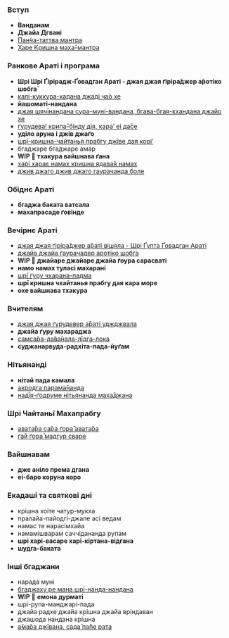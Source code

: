 ### Вступ

- **Ванданам**
- **Джайа Дгвані**
- [Пан̃ча-таттва мантра](songs/pancha-tattva.md)
- [Харе Кришна маха̄-мантра](songs/hare-krishna.md)

### Ранкове Араті і програма

- **Шрі Шрі Ґірірадж-Ґовадган Араті - джая джая ґіріра̄джер а̄ротіко шобга̄**
- [калі-куккура-кадана джаді ча̄о хе](songs/kali-kukkura-kadana-jadi-chhao-he-kaliyuga-pavana-kali-bhaya-nashiana.md)
- **йашоматі-нандана**
- [джая шячīнандана сура-муні-вандана, бгава-бгая-кхандана джайо хе](songs/jaya-shiachinandana-sura-muni-vandana-bhava-bhaya-khandana-jayo-he.md)
- [ґурудева! крипа̄-бінду дія, кара’ еі да̄се](songs/gurudeva.md)
- **уділо аруна і джів джаґо**
- [шрī-кришна-чайтанья прабгу джīве дая корі’](songs/shri-kryshna-chhaitanya-prabhu-jive-daya-kori.md)
- бгаджаре бгаджаре амар
- **WIP 🔴** **тхакура вайшнава ґана**
- [харі харає намах кришна ядава̄я намах](songs/hari-haraye-namah-kryshna-yadavaya-namah.md)
- [джив джаго джив джаго гаурачанда боле](songs/jiv-jago-jiv-jago-gaurachanda-bole.md)

### Обіднє Араті

- **бгаджа баката ватсала**
- **махапрасаде ґовінде**

### Вечірнє Араті

- [джая джая ґіріра̄джер а̄раті вішяла - Шрі Ґупта Ґовадган Араті](songs/jaya-jaya-girirajer-arati-vishiala.md)
- [джайа джайа ґаура‌ча‌дер а‌ротіко ш‌обга](songs/jaya-jaya-gaurachhander-arotiko-shobha.md)
- **WIP 🔴** **джайаре джайаре джайа ґоура сарасваті**
- **намо намах туласі махарані**
- [шрī ґуру чхарана-падма](songs/shri-guru-chharana-padma.md)
- **шрī кришна чхайтанья прабгу дая кара море**
- **охе вайшнава тхакура**

### Вчителям

- [джая джая ґурудевер а̄раті уджджвала](songs/jaya-jaya-gurudever-arati-ujjvala.md)
- **джайа ґуру махараджа**
- [самса̄ра-да̄ва̄нала-лīдга-лока](songs/samsara-davanala-lidha-loka.md)
- **суджанарвуда-радхіта-пада-йуґам**

### Нітьянанді

- **нітай пада камала**
- [акродга парама̄нанда](songs/akrodha-paramananda.md)
- [надīя-ґодруме нітьянанда маха̄джана](songs/nadiya-godrume-nityananda-mahajana.md)

### Шрі Чайтаньї Махапрабгу

- [авата̄ра са̄ра ґора̄ авата̄ра](songs/avatara-sara-gora-avatara.md)
- [ґа̄й ґора̄ мадгур сваре](songs/gay-gora-madhur-svare.md)

### Вайшнавам

- **дже аніло према дгана**
- **еі-баро коруна коро**

### Екадаші та святкові дні

- крішна хоіте чатур-мукха
- пралайа-пайодгі-джале асі ведам
- намас те нарасімхайа
- намамішварам саччідананда рупам
- **шрі харі-васаре харі-кіртана-відгана**
- **шудга-баката**

### Інші бгаджани

- нарада муні
- [бгаджаху ре мана шрī-нанда-нандана](songs/bhajahu-re-mana-shri-nanda-nandana.md)
- **WIP 🔴** **емона дурматі**
- шрі-рупа-манджарі-пада
- джайа радхе джайа крішна джайа вріндаван
- джашода нандана крішна
- [а̄ма̄ра джīвана, сада̄ па̄пе рата](songs/amara-jivana-sada-pape-rata.md)
